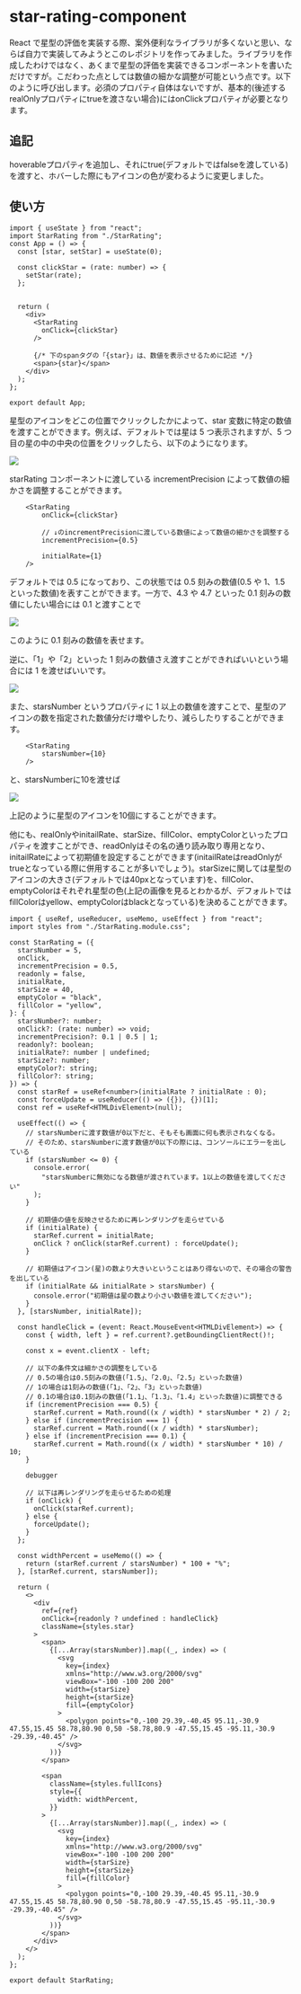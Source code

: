 # star-rating-component

React で星型の評価を実装する際、案外便利なライブラリが多くないと思い、ならば自力で実装してみようとこのレポジトリを作ってみました。ライブラリを作成したわけではなく、あくまで星型の評価を実装できるコンポーネントを書いただけですが。こだわった点としては数値の細かな調整が可能という点です。以下のように呼び出します。必須のプロパティ自体はないですが、基本的(後述するrealOnlyプロパティにtrueを渡さない場合)にはonClickプロパティが必要となります。

## 追記
hoverableプロパティを追加し、それにtrue(デフォルトではfalseを渡している)を渡すと、ホバーした際にもアイコンの色が変わるように変更しました。

## 使い方
```
import { useState } from "react";
import StarRating from "./StarRating";
const App = () => {
  const [star, setStar] = useState(0);

  const clickStar = (rate: number) => {
    setStar(rate);
  };


  return (
    <div>
      <StarRating
        onClick={clickStar}
      />

      {/* 下のspanタグの「{star}」は、数値を表示させるために記述 */}
      <span>{star}</span>
    </div>
  );
};

export default App;

```

星型のアイコンをどこの位置でクリックしたかによって、star 変数に特定の数値を渡すことができます。例えば、デフォルトでは星は 5 つ表示されますが、5 つ目の星の中の中央の位置をクリックしたら、以下のようになります。

![](./images/screenshot1.png)

starRating コンポーネントに渡している incrementPrecision によって数値の細かさを調整することができます。

```
    <StarRating
        onClick={clickStar}

        // ↓のincrementPrecisionに渡している数値によって数値の細かさを調整する
        incrementPrecision={0.5}

        initialRate={1}
    />
```

デフォルトでは 0.5 になっており、この状態では 0.5 刻みの数値(0.5 や 1、1.5 といった数値)を表すことができます。一方で、4.3 や 4.7 といった 0.1 刻みの数値にしたい場合には 0.1 と渡すことで

![](./images/screenshot3.png)

このように 0.1 刻みの数値を表せます。

逆に、「1」や「2」といった 1 刻みの数値さえ渡すことができればいいという場合には 1 を渡せばいいです。

![](./images/screenshot1.png)

また、starsNumber というプロパティに 1 以上の数値を渡すことで、星型のアイコンの数を指定された数値分だけ増やしたり、減らしたりすることができます。

```
    <StarRating
        starsNumber={10}
    />
```
と、starsNumberに10を渡せば

![](./images/screenshot4.png)

上記のように星型のアイコンを10個にすることができます。

他にも、realOnlyやinitailRate、starSize、fillColor、emptyColorといったプロパティを渡すことができ、readOnlyはその名の通り読み取り専用となり、initailRateによって初期値を設定することができます(initailRateはreadOnlyがtrueとなっている際に併用することが多いでしょう)。starSizeに関しては星型のアイコンの大きさ(デフォルトでは40pxとなっています)を、fillColor、emptyColorはそれぞれ星型の色(上記の画像を見るとわかるが、デフォルトではfillColorはyellow、emptyColorはblackとなっている)を決めることができます。

```
import { useRef, useReducer, useMemo, useEffect } from "react";
import styles from "./StarRating.module.css";

const StarRating = ({
  starsNumber = 5,
  onClick,
  incrementPrecision = 0.5,
  readonly = false,
  initialRate,
  starSize = 40,
  emptyColor = "black",
  fillColor = "yellow",
}: {
  starsNumber?: number;
  onClick?: (rate: number) => void;
  incrementPrecision?: 0.1 | 0.5 | 1;
  readonly?: boolean;
  initialRate?: number | undefined;
  starSize?: number;
  emptyColor?: string;
  fillColor?: string;
}) => {
  const starRef = useRef<number>(initialRate ? initialRate : 0);
  const forceUpdate = useReducer(() => ({}), {})[1];
  const ref = useRef<HTMLDivElement>(null);

  useEffect(() => {
    // starsNumberに渡す数値が0以下だと、そもそも画面に何も表示されなくなる。
    // そのため、starsNumberに渡す数値が0以下の際には、コンソールにエラーを出している
    if (starsNumber <= 0) {
      console.error(
        "starsNumberに無効になる数値が渡されています。1以上の数値を渡してください"
      );
    }

    // 初期値の値を反映させるために再レンダリングを走らせている
    if (initialRate) {
      starRef.current = initialRate;
      onClick ? onClick(starRef.current) : forceUpdate();
    }

    // 初期値はアイコン(星)の数より大きいということはあり得ないので、その場合の警告を出している
    if (initialRate && initialRate > starsNumber) {
      console.error("初期値は星の数より小さい数値を渡してください");
    }
  }, [starsNumber, initialRate]);

  const handleClick = (event: React.MouseEvent<HTMLDivElement>) => {
    const { width, left } = ref.current?.getBoundingClientRect()!;

    const x = event.clientX - left;

    // 以下の条件文は細かさの調整をしている
    // 0.5の場合は0.5刻みの数値(「1.5」、「2.0」、「2.5」といった数値)
    // 1の場合は1刻みの数値(「1」、「2」、「3」といった数値)
    // 0.1の場合は0.1刻みの数値(「1.1」、「1.3」、「1.4」といった数値)に調整できる
    if (incrementPrecision === 0.5) {
      starRef.current = Math.round((x / width) * starsNumber * 2) / 2;
    } else if (incrementPrecision === 1) {
      starRef.current = Math.round((x / width) * starsNumber);
    } else if (incrementPrecision === 0.1) {
      starRef.current = Math.round((x / width) * starsNumber * 10) / 10;
    }

    debugger

    // 以下は再レンダリングを走らせるための処理
    if (onClick) {
      onClick(starRef.current);
    } else {
      forceUpdate();
    }
  };

  const widthPercent = useMemo(() => {
    return (starRef.current / starsNumber) * 100 + "%";
  }, [starRef.current, starsNumber]);

  return (
    <>
      <div
        ref={ref}
        onClick={readonly ? undefined : handleClick}
        className={styles.star}
      >
        <span>
          {[...Array(starsNumber)].map((_, index) => (
            <svg
              key={index}
              xmlns="http://www.w3.org/2000/svg"
              viewBox="-100 -100 200 200"
              width={starSize}
              height={starSize}
              fill={emptyColor}
            >
              <polygon points="0,-100 29.39,-40.45 95.11,-30.9 47.55,15.45 58.78,80.90 0,50 -58.78,80.9 -47.55,15.45 -95.11,-30.9 -29.39,-40.45" />
            </svg>
          ))}
        </span>

        <span
          className={styles.fullIcons}
          style={{
            width: widthPercent,
          }}
        >
          {[...Array(starsNumber)].map((_, index) => (
            <svg
              key={index}
              xmlns="http://www.w3.org/2000/svg"
              viewBox="-100 -100 200 200"
              width={starSize}
              height={starSize}
              fill={fillColor}
            >
              <polygon points="0,-100 29.39,-40.45 95.11,-30.9 47.55,15.45 58.78,80.90 0,50 -58.78,80.9 -47.55,15.45 -95.11,-30.9 -29.39,-40.45" />
            </svg>
          ))}
        </span>
      </div>
    </>
  );
};

export default StarRating;
```
